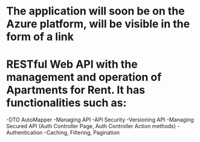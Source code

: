 # The application will soon be on the Azure platform, will be visible in the form of a link
# RESTful Web API with the management and operation of Apartments for Rent. It has functionalities such as:
-DTO AutoMapper
-Managing API
-API Security
-Versioning API
-Managing Secured API (Auth Controller Page, Auth Controller Action methods)
-Authentication
-Caching, Filtering, Pagination
